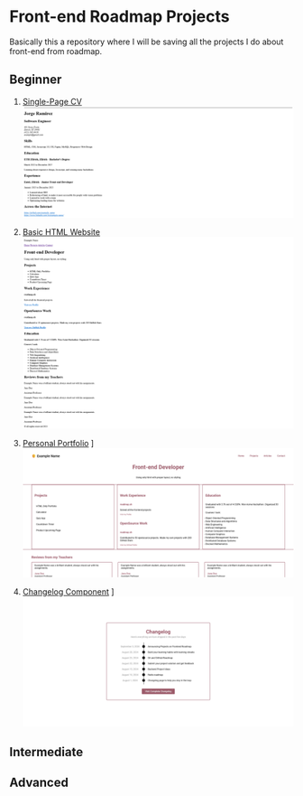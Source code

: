 # Front-end Roadmap Projects

Basically this a repository where I will be saving all the projects I do about front-end from roadmap.

## Beginner
1. [Single-Page CV](https://roadmap.sh/projects/single-page-cv)
![](./assets/single-page-cv.png)

2. [Basic HTML Website](https://roadmap.sh/projects/basic-html-website)
   ![](./assets/basic-html-website.png)

3. [Personal Portfolio](https://roadmap.sh/projects/portfolio-website)
   ]![](./assets/personal-portfolio.png)

4. [Changelog Component](https://roadmap.sh/projects/changelog-component)
   ]![](./assets/changelog-component.png)

## Intermediate

## Advanced
